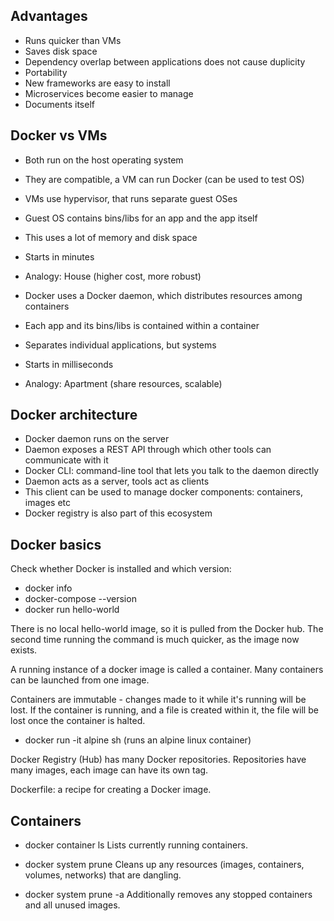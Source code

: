 ## Advantages

- Runs quicker than VMs
- Saves disk space
- Dependency overlap between applications does not cause duplicity
- Portability
- New frameworks are easy to install
- Microservices become easier to manage
- Documents itself

## Docker vs VMs

- Both run on the host operating system
- They are compatible, a VM can run Docker (can be used to test OS)

- VMs use hypervisor, that runs separate guest OSes
- Guest OS contains bins/libs for an app and the app itself
- This uses a lot of memory and disk space
- Starts in minutes
- Analogy: House (higher cost, more robust)

- Docker uses a Docker daemon, which distributes resources among containers
- Each app and its bins/libs is contained within a container
- Separates individual applications, but systems
- Starts in milliseconds
- Analogy: Apartment (share resources, scalable)

## Docker architecture

- Docker daemon runs on the server
- Daemon exposes a REST API through which other tools can communicate with it
- Docker CLI: command-line tool that lets you talk to the daemon directly
- Daemon acts as a server, tools act as clients
- This client can be used to manage docker components: containers, images etc
- Docker registry is also part of this ecosystem


## Docker basics

Check whether Docker is installed and which version:

- docker info
- docker-compose --version
- docker run hello-world

There is no local hello-world image, so it is pulled from the Docker hub.
The second time running the command is much quicker, as the image now exists.

A running instance of a docker image is called a container.
Many containers can be launched from one image.

Containers are immutable - changes made to it while it's running will be lost.
If the container is running, and a file is created within it, the file will
be lost once the container is halted.

- docker run -it alpine sh (runs an alpine linux container)

Docker Registry (Hub) has many Docker repositories.
Repositories have many images, each image can have its own tag.

Dockerfile: a recipe for creating a Docker image.

## Containers

- docker container ls
Lists currently running containers.

- docker system prune
Cleans up any resources (images, containers, volumes, networks) that are dangling.
- docker system prune -a
Additionally removes any stopped containers and all unused images.
